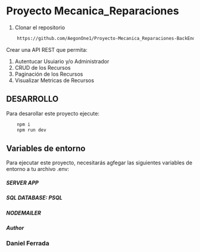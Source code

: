 # Proyecto Mecanica_Reparaciones

1. Clonar el repositorio
```bash
    https://github.com/AegonOne1/Proyecto-Mecanica_Reparaciones-BackEnd
```

Crear una API REST que permita:
1. Autentucar Usuiario y/o Administrador
2. CRUD de los Recursos 
3. Paginación de los Recursos
4. Visualizar Metricas de Recursos


## DESARROLLO

Para desarollar este proyecto ejecute:

```bash
    npm i
    npm run dev
```

## Variables de entorno

Para ejecutar este proyecto, necesitarás agfegar las siguientes variables de entorno a tu archivo .env:

##### SERVER APP

##### SQL DATABASE: PSQL

##### NODEMAILER

##### Author

### Daniel Ferrada
